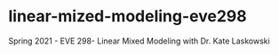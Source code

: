 # linear-mized-modeling-eve298
Spring 2021 - EVE 298- Linear Mixed Modeling with Dr. Kate Laskowski
